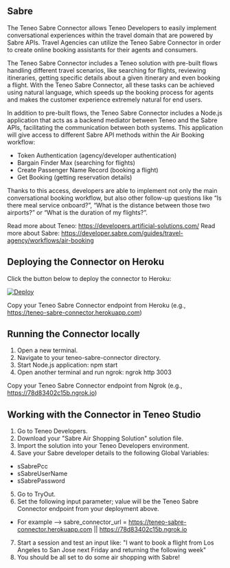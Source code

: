 ## Sabre

The Teneo Sabre Connector allows Teneo Developers to easily implement conversational experiences within the travel domain that are powered by Sabre APIs.  Travel Agencies can utilize the Teneo Sabre Connector in order to create online booking assistants for their agents and consumers.

The Teneo Sabre Connector includes a Teneo solution with pre-built flows handling different travel scenarios, like searching for flights, reviewing itineraries, getting specific details about a given itinerary and even booking a flight.  With the Teneo Sabre Connector, all these tasks can be achieved using natural language, which speeds up the booking process for agents and makes the customer experience extremely natural for end users.

In addition to pre-built flows, the Teneo Sabre Connector includes a Node.js application that acts as a backend mediator between Teneo and the Sabre APIs, facilitating the communication between both systems.  This application will give access to different Sabre API methods within the Air Booking workflow:
* Token Authentication (agency/developer authentication)
* Bargain Finder Max (searching for flights)
* Create Passenger Name Record (booking a flight)
* Get Booking (getting reservation details)

Thanks to this access, developers are able to implement not only the main conversational booking workflow, but also other follow-up questions like “Is there meal service onboard?”, “What is the distance between those two airports?” or “What is the duration of my flights?”.

Read more about Teneo: https://developers.artificial-solutions.com/
Read more about Sabre: https://developer.sabre.com/guides/travel-agency/workflows/air-booking

## Deploying the Connector on Heroku

Click the button below to deploy the connector to Heroku:

[![Deploy](https://www.herokucdn.com/deploy/button.svg?classes=noborder)](https://heroku.com/deploy?template=https://github.com/delsolarvaldes/teneo-sabre-connector)

Copy your Teneo Sabre Connector endpoint from Heroku (e.g., https://teneo-sabre-connector.herokuapp.com)

## Running the Connector locally

1. Open a new terminal.
1. Navigate to your teneo-sabre-connector directory.
2. Start Node.js application: npm start
3. Open another terminal and run ngrok: ngrok http 3003

Copy your Teneo Sabre Connector endpoint from Ngrok (e.g., https://78d83402c15b.ngrok.io)

## Working with the Connector in Teneo Studio

1. Go to Teneo Developers.
2. Download your "Sabre Air Shopping Solution" solution file.
3. Import the solution into your Teneo Developers environment.
4. Save your Sabre developer details to the following Global Variables:
* sSabrePcc
* sSabreUserName
* sSabrePassword
5. Go to TryOut.
6. Set the following input parameter; value will be the Teneo Sabre Connector endpoint from your deployment above.
* For example --> sabre_connector_url = https://teneo-sabre-connector.herokuapp.com || https://78d83402c15b.ngrok.io
7. Start a session and test an input like: "I want to book a flight from Los Angeles to San Jose next Friday and returning the following week"
8. You should be all set to do some air shopping with Sabre!
